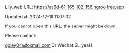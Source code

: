 Lily_web URL: https://ae6d-61-165-102-156.ngrok-free.app

Updated at: 2024-12-10 11:07:02

If you cannot open this URL, the server might be down.

Please contact: 

goley04@foxmail.com Or Wechat:GL_yeaH